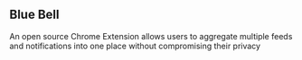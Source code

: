 ## Blue Bell

An open source Chrome Extension allows users to aggregate multiple feeds and notifications into one place without compromising their privacy